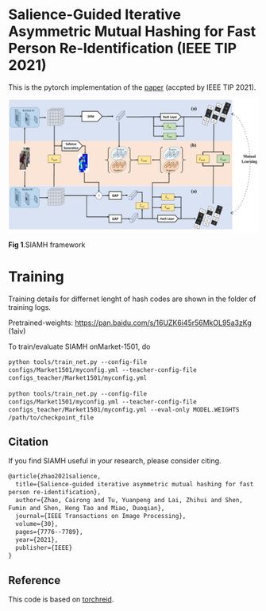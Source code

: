 # Salience-Guided Iterative Asymmetric Mutual Hashing for Fast Person Re-Identification (IEEE TIP 2021) 

This is the pytorch implementation of the [paper](https://ieeexplore.ieee.org/document/9531552) (accpted by IEEE TIP 2021).

<img src='configs/siamh.png'>

**Fig 1**.SIAMH framework

# Training
Training details for differnet lenght of hash codes are shown in the folder of training logs. 

Pretrained-weights: https://pan.baidu.com/s/16UZK6i45r56MkOL95a3zKg (1aiv)

To train/evaluate SIAMH onMarket-1501, do

    python tools/train_net.py --config-file configs/Market1501/myconfig.yml --teacher-config-file configs_teacher/Market1501/myconfig.yml  

    python tools/train_net.py --config-file configs/Market1501/myconfig.yml --teacher-config-file configs_teacher/Market1501/myconfig.yml --eval-only MODEL.WEIGHTS /path/to/checkpoint_file  

## Citation 
If you find SIAMH useful in your research, please consider citing.

```
@article{zhao2021salience,
  title={Salience-guided iterative asymmetric mutual hashing for fast person re-identification},
  author={Zhao, Cairong and Tu, Yuanpeng and Lai, Zhihui and Shen, Fumin and Shen, Heng Tao and Miao, Duoqian},
  journal={IEEE Transactions on Image Processing},
  volume={30},
  pages={7776--7789},
  year={2021},
  publisher={IEEE}
}
```

## Reference
This code is based on [torchreid](https://github.com/KaiyangZhou/deep-person-reid).


